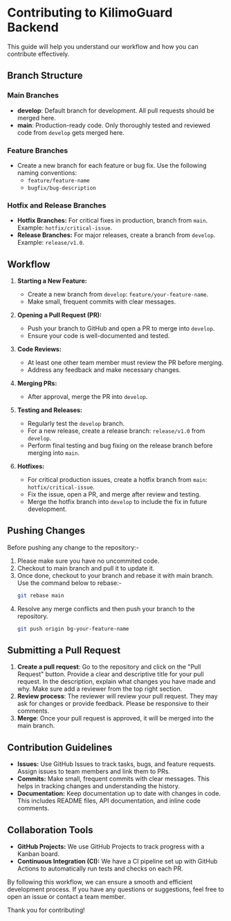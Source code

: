 # Contributing to KilimoGuard Backend

This guide will help you understand our workflow and how you can contribute effectively.

## Branch Structure

### Main Branches
- **develop**: Default branch for development. All pull requests should be merged here.
- **main**: Production-ready code. Only thoroughly tested and reviewed code from `develop` gets merged here.

### Feature Branches
- Create a new branch for each feature or bug fix. Use the following naming conventions:
  - `feature/feature-name`
  - `bugfix/bug-description`

### Hotfix and Release Branches
- **Hotfix Branches:** For critical fixes in production, branch from `main`. Example: `hotfix/critical-issue`.
- **Release Branches:** For major releases, create a branch from `develop`. Example: `release/v1.0`.

## Workflow

1. **Starting a New Feature:**
   - Create a new branch from `develop`: `feature/your-feature-name`.
   - Make small, frequent commits with clear messages.

2. **Opening a Pull Request (PR):**
   - Push your branch to GitHub and open a PR to merge into `develop`.
   - Ensure your code is well-documented and tested.

3. **Code Reviews:**
   - At least one other team member must review the PR before merging.
   - Address any feedback and make necessary changes.

4. **Merging PRs:**
   - After approval, merge the PR into `develop`.

5. **Testing and Releases:**
   - Regularly test the `develop` branch.
   - For a new release, create a release branch: `release/v1.0` from `develop`.
   - Perform final testing and bug fixing on the release branch before merging into `main`.

6. **Hotfixes:**
   - For critical production issues, create a hotfix branch from `main`: `hotfix/critical-issue`.
   - Fix the issue, open a PR, and merge after review and testing.
   - Merge the hotfix branch into `develop` to include the fix in future development.

## Pushing Changes

Before pushing any change to the repository:-
1. Please make sure you have no uncommited code.
2. Checkout to main branch and pull it to update it.
3. Once done, checkout to your branch and rebase it with main branch. Use the command below to rebase:-
   ```sh
   git rebase main   
   ```
4. Resolve any merge conflicts and then push your branch to the repository.
   ```sh
   git push origin bg-your-feature-name
   ```

## Submitting a Pull Request

1. **Create a pull request**: Go to the repository and click on the "Pull Request" button. Provide a clear and descriptive title for your pull request. In the description, explain what changes you have made and why. Make sure add a reviewer from the top right section.
2. **Review process**: The reviewer will review your pull request. They may ask for changes or provide feedback. Please be responsive to their comments.
3. **Merge**: Once your pull request is approved, it will be merged into the main branch.


## Contribution Guidelines

- **Issues:** Use GitHub Issues to track tasks, bugs, and feature requests. Assign issues to team members and link them to PRs.
- **Commits:** Make small, frequent commits with clear messages. This helps in tracking changes and understanding the history.
- **Documentation:** Keep documentation up to date with changes in code. This includes README files, API documentation, and inline code comments.

## Collaboration Tools

- **GitHub Projects:** We use GitHub Projects to track progress with a Kanban board.
- **Continuous Integration (CI):** We have a CI pipeline set up with GitHub Actions to automatically run tests and checks on each PR.

By following this workflow, we can ensure a smooth and efficient development process. If you have any questions or suggestions, feel free to open an issue or contact a team member.

Thank you for contributing!
